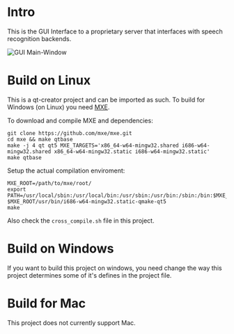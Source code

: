 # Intro
This is the GUI Interface to a proprietary server that interfaces with speech recognition backends.

![GUI Main-Window](https://media.atlantishq.de/qt_client.png)

# Build on Linux
This is a qt-creator project and can be imported as such. To build for Windows (on Linux) you need [MXE](https://github.com/mxe/mxe.git).

To download and compile MXE and dependencies:

    git clone https://github.com/mxe/mxe.git
    cd mxe && make qtbase
    make -j 4 qt qt5 MXE_TARGETS='x86_64-w64-mingw32.shared i686-w64-mingw32.shared x86_64-w64-mingw32.static i686-w64-mingw32.static'
    make qtbase

Setup the actual compilation enviroment:

    MXE_ROOT=/path/to/mxe/root/
    export PATH=/usr/local/sbin:/usr/local/bin:/usr/sbin:/usr/bin:/sbin:/bin:$MXE_ROOT/usr/bin
    $MXE_ROOT/usr/bin/i686-w64-mingw32.static-qmake-qt5
    make

Also check the ``cross_compile.sh`` file in this project.

# Build on Windows
If you want to build this project on windows, you need change the way this project determines some of it's defines in the project file.

# Build for Mac
This project does not currently support Mac.
